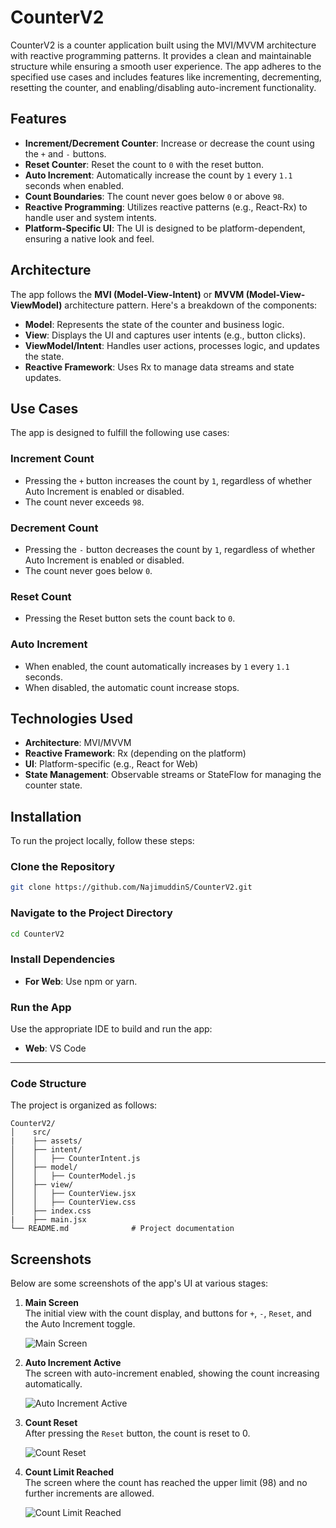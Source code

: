 # CounterV2

CounterV2 is a counter application built using the MVI/MVVM architecture with reactive programming patterns. It provides a clean and maintainable structure while ensuring a smooth user experience. The app adheres to the specified use cases and includes features like incrementing, decrementing, resetting the counter, and enabling/disabling auto-increment functionality.

## Features

- **Increment/Decrement Counter**: Increase or decrease the count using the `+` and `-` buttons.
- **Reset Counter**: Reset the count to `0` with the reset button.
- **Auto Increment**: Automatically increase the count by `1` every `1.1` seconds when enabled.
- **Count Boundaries**: The count never goes below `0` or above `98`.
- **Reactive Programming**: Utilizes reactive patterns (e.g., React-Rx) to handle user and system intents.
- **Platform-Specific UI**: The UI is designed to be platform-dependent, ensuring a native look and feel.

## Architecture

The app follows the **MVI (Model-View-Intent)** or **MVVM (Model-View-ViewModel)** architecture pattern. Here's a breakdown of the components:

- **Model**: Represents the state of the counter and business logic.
- **View**: Displays the UI and captures user intents (e.g., button clicks).
- **ViewModel/Intent**: Handles user actions, processes logic, and updates the state.
- **Reactive Framework**: Uses Rx to manage data streams and state updates.

## Use Cases

The app is designed to fulfill the following use cases:

### Increment Count

- Pressing the `+` button increases the count by `1`, regardless of whether Auto Increment is enabled or disabled.
- The count never exceeds `98`.

### Decrement Count

- Pressing the `-` button decreases the count by `1`, regardless of whether Auto Increment is enabled or disabled.
- The count never goes below `0`.

### Reset Count

- Pressing the Reset button sets the count back to `0`.

### Auto Increment

- When enabled, the count automatically increases by `1` every `1.1` seconds.
- When disabled, the automatic count increase stops.

## Technologies Used

- **Architecture**: MVI/MVVM
- **Reactive Framework**: Rx (depending on the platform)
- **UI**: Platform-specific (e.g., React for Web)
- **State Management**: Observable streams or StateFlow for managing the counter state.

## Installation

To run the project locally, follow these steps:

### Clone the Repository

```bash
git clone https://github.com/NajimuddinS/CounterV2.git
```

### Navigate to the Project Directory

```bash
cd CounterV2
```

### Install Dependencies
- **For Web**: Use npm or yarn.

### Run the App

Use the appropriate IDE to build and run the app:
- **Web**: VS Code

---
### Code Structure
The project is organized as follows:

```
CounterV2/
│    src/
|    ├── assets/
│    ├── intent/
│    │   ├── CounterIntent.js
│    ├── model/
│    │   ├── CounterModel.js
│    ├── view/
│    │   ├── CounterView.jsx
│    │   ├── CounterView.css
│    ├── index.css
|    ├── main.jsx
└── README.md              # Project documentation

```
## Screenshots

Below are some screenshots of the app's UI at various stages:

1. **Main Screen**  
   The initial view with the count display, and buttons for `+`, `-`, `Reset`, and the Auto Increment toggle.
   
   ![Main Screen](src/assets/ScreenshotHome.png)

2. **Auto Increment Active**  
   The screen with auto-increment enabled, showing the count increasing automatically.

   ![Auto Increment Active](src/assets/ScreenshotAuto.png)

3. **Count Reset**  
   After pressing the `Reset` button, the count is reset to 0.

   ![Count Reset](src/assets/ScreenshotReset.png)

4. **Count Limit Reached**  
   The screen where the count has reached the upper limit (98) and no further increments are allowed.

   ![Count Limit Reached](src/assets/ScreenshotLimit.png)


